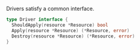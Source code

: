 Drivers satisfy a common interface. 

```go
type Driver interface {
  ShouldApply(resource *Resource) bool
  Apply(resource *Resource) (*Resource, error)
  Destroy(resource *Resource) (*Resource, error)
}
```